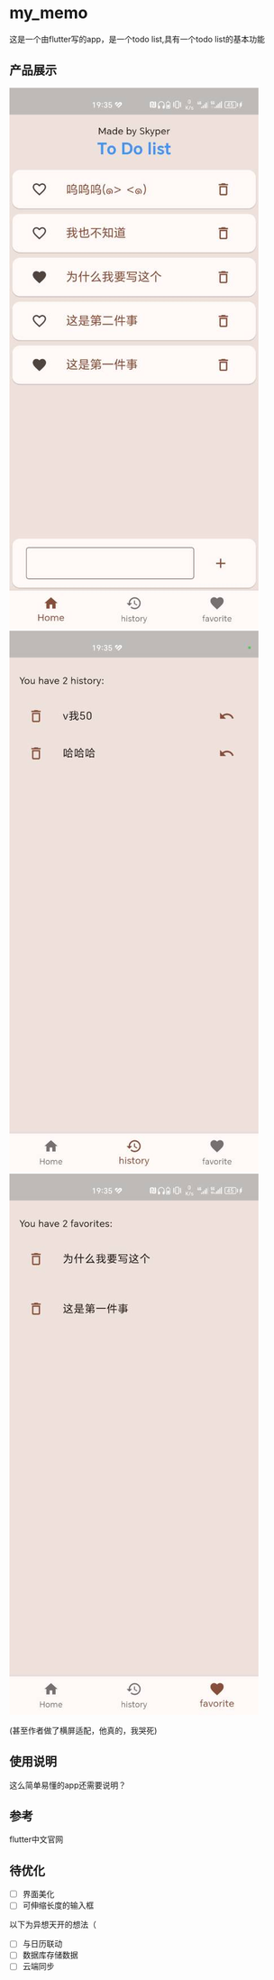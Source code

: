 # my_memo

这是一个由flutter写的app，是一个todo list,具有一个todo list的基本功能

## 产品展示

![Product Showcase](resources/1.jpg)
![Product Showcase](resources/2.jpg)
![Product Showcase](resources/3.jpg)

(甚至作者做了横屏适配，他真的，我哭死)

## 使用说明
这么简单易懂的app还需要说明？


## 参考
flutter中文官网

## 待优化
- [ ] 界面美化
- [ ] 可伸缩长度的输入框
  
以下为异想天开的想法（
- [ ] 与日历联动
- [ ] 数据库存储数据
- [ ] 云端同步
